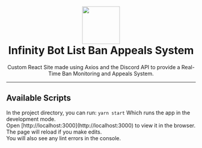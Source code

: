<h1 align='center'>
  <img src="https://cdn.infinitybots.xyz/images/png/Infinity5.png" height='100px' width='100px' />
  <br> 
  Infinity Bot List Ban Appeals System </h1>
<p align="center">
 Custom React Site made using Axios and the Discord API to provide a Real-Time Ban Monitoring and Appeals System.
</p>

<hr>

<h2>Available Scripts</h2>
<p>In the project directory, you can run: <code>yarn start</code> Which runs the app in the development mode.
<br />
Open [http://localhost:3000](http://localhost:3000) to view it in the browser.
<br />
The page will reload if you make edits.<br />
You will also see any lint errors in the console.</p>
